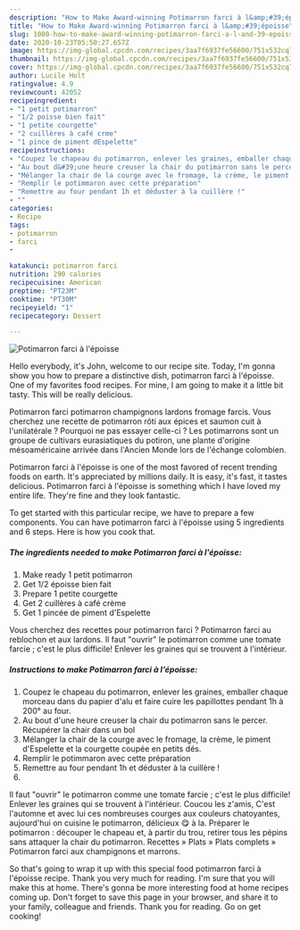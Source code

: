```yaml
---
description: "How to Make Award-winning Potimarron farci à l&amp;#39;époisse"
title: "How to Make Award-winning Potimarron farci à l&amp;#39;époisse"
slug: 1080-how-to-make-award-winning-potimarron-farci-a-l-and-39-epoisse
date: 2020-10-23T05:50:27.657Z
image: https://img-global.cpcdn.com/recipes/3aa7f6937fe56600/751x532cq70/potimarron-farci-a-lepoisse-photo-principale-de-la-recette.jpg
thumbnail: https://img-global.cpcdn.com/recipes/3aa7f6937fe56600/751x532cq70/potimarron-farci-a-lepoisse-photo-principale-de-la-recette.jpg
cover: https://img-global.cpcdn.com/recipes/3aa7f6937fe56600/751x532cq70/potimarron-farci-a-lepoisse-photo-principale-de-la-recette.jpg
author: Lucile Holt
ratingvalue: 4.9
reviewcount: 42052
recipeingredient:
- "1 petit potimarron"
- "1/2 poisse bien fait"
- "1 petite courgette"
- "2 cuillères à café crme"
- "1 pince de piment dEspelette"
recipeinstructions:
- "Coupez le chapeau du potimarron, enlever les graines, emballer chaque morceau dans du papier d&#39;alu et faire cuire les papillottes pendant 1h à 200° au four."
- "Au bout d&#39;une heure creuser la chair du potimarron sans le percer. Récupérer la chair dans un bol"
- "Mélanger la chair de la courge avec le fromage, la crème, le piment d&#39;Espelette et la courgette coupée en petits dés."
- "Remplir le potimmaron avec cette préparation"
- "Remettre au four pendant 1h et déduster à la cuillère !"
- ""
categories:
- Recipe
tags:
- potimarron
- farci
- 

katakunci: potimarron farci  
nutrition: 290 calories
recipecuisine: American
preptime: "PT23M"
cooktime: "PT30M"
recipeyield: "1"
recipecategory: Dessert

---
```



![Potimarron farci à l&#39;époisse](https://img-global.cpcdn.com/recipes/3aa7f6937fe56600/751x532cq70/potimarron-farci-a-lepoisse-photo-principale-de-la-recette.jpg)

Hello everybody, it's John, welcome to our recipe site. Today, I'm gonna show you how to prepare a distinctive dish, potimarron farci à l&#39;époisse. One of my favorites food recipes. For mine, I am going to make it a little bit tasty. This will be really delicious.

Potimarron farci potimarron champignons lardons fromage farcis. Vous cherchez une recette de potimarron rôti aux épices et saumon cuit à l&#39;unilatérale ? Pourquoi ne pas essayer celle-ci ? Les potimarrons sont un groupe de cultivars eurasiatiques du potiron, une plante d&#39;origine mésoaméricaine arrivée dans l&#39;Ancien Monde lors de l&#39;échange colombien.

Potimarron farci à l&#39;époisse is one of the most favored of recent trending foods on earth. It's appreciated by millions daily. It is easy, it's fast, it tastes delicious. Potimarron farci à l&#39;époisse is something which I have loved my entire life. They're fine and they look fantastic.


To get started with this particular recipe, we have to prepare a few components. You can have potimarron farci à l&#39;époisse using 5 ingredients and 6 steps. Here is how you cook that.

<!--inarticleads1-->

##### The ingredients needed to make Potimarron farci à l&#39;époisse:

1. Make ready 1 petit potimarron
1. Get 1/2 époisse bien fait
1. Prepare 1 petite courgette
1. Get 2 cuillères à café crème
1. Get 1 pincée de piment d&#39;Espelette


Vous cherchez des recettes pour potimarron farci ? Potimarron farci au reblochon et aux lardons. Il faut &#34;ouvrir&#34; le potimarron comme une tomate farcie ; c&#39;est le plus difficile! Enlever les graines qui se trouvent à l&#39;intérieur. 

<!--inarticleads2-->

##### Instructions to make Potimarron farci à l&#39;époisse:

1. Coupez le chapeau du potimarron, enlever les graines, emballer chaque morceau dans du papier d&#39;alu et faire cuire les papillottes pendant 1h à 200° au four.
1. Au bout d&#39;une heure creuser la chair du potimarron sans le percer. Récupérer la chair dans un bol
1. Mélanger la chair de la courge avec le fromage, la crème, le piment d&#39;Espelette et la courgette coupée en petits dés.
1. Remplir le potimmaron avec cette préparation
1. Remettre au four pendant 1h et déduster à la cuillère !
1. 


Il faut &#34;ouvrir&#34; le potimarron comme une tomate farcie ; c&#39;est le plus difficile! Enlever les graines qui se trouvent à l&#39;intérieur. Coucou les z&#39;amis, C&#39;est l&#39;automne et avec lui ces nombreuses courges aux couleurs chatoyantes, aujourd&#39;hui on cuisine le potimarron, délicieux 😋 à la. Préparer le potimarron : découper le chapeau et, à partir du trou, retirer tous les pépins sans attaquer la chair du potimarron. Recettes » Plats » Plats complets » Potimarron farci aux champignons et marrons. 

So that's going to wrap it up with this special food potimarron farci à l&#39;époisse recipe. Thank you very much for reading. I'm sure that you will make this at home. There's gonna be more interesting food at home recipes coming up. Don't forget to save this page in your browser, and share it to your family, colleague and friends. Thank you for reading. Go on get cooking!
